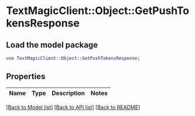 # TextMagicClient::Object::GetPushTokensResponse

## Load the model package
```perl
use TextMagicClient::Object::GetPushTokensResponse;
```

## Properties
Name | Type | Description | Notes
------------ | ------------- | ------------- | -------------

[[Back to Model list]](../README.md#documentation-for-models) [[Back to API list]](../README.md#documentation-for-api-endpoints) [[Back to README]](../README.md)


